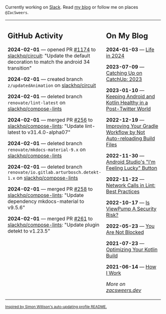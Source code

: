 Currently working on [Slack](https://slack.com/). Read [my blog](https://zacsweers.dev/) or follow me on places `@ZacSweers`.

<table><tr><td valign="top" width="60%">

## GitHub Activity
<!-- githubActivity starts -->
**2024-02-01** — opened PR [#1174](https://github.com/slackhq/circuit/pull/1174) to [slackhq/circuit](https://github.com/slackhq/circuit): "Update the default decoration to match the android 34 transition"

**2024-02-01** — created branch `z/updatedAnimation` on [slackhq/circuit](https://github.com/slackhq/circuit)

**2024-02-01** — deleted branch `renovate/lint-latest` on [slackhq/compose-lints](https://github.com/slackhq/compose-lints)

**2024-02-01** — merged PR [#256](https://github.com/slackhq/compose-lints/pull/256) to [slackhq/compose-lints](https://github.com/slackhq/compose-lints): "Update lint-latest to v31.4.0-alpha07"

**2024-02-01** — deleted branch `renovate/mkdocs-material-9.x` on [slackhq/compose-lints](https://github.com/slackhq/compose-lints)

**2024-02-01** — deleted branch `renovate/io.gitlab.arturbosch.detekt-1.x` on [slackhq/compose-lints](https://github.com/slackhq/compose-lints)

**2024-02-01** — merged PR [#258](https://github.com/slackhq/compose-lints/pull/258) to [slackhq/compose-lints](https://github.com/slackhq/compose-lints): "Update dependency mkdocs-material to v9.5.6"

**2024-02-01** — merged PR [#261](https://github.com/slackhq/compose-lints/pull/261) to [slackhq/compose-lints](https://github.com/slackhq/compose-lints): "Update plugin detekt to v1.23.5"
<!-- githubActivity ends -->
</td><td valign="top" width="40%">

## On My Blog
<!-- blog starts -->
**2024-01-03** — [Life in 2024](https://www.zacsweers.dev/life-in-2024/)

**2023-07-09** — [Catching Up on CatchUp: 2023](https://www.zacsweers.dev/catching-up-on-catchup-2023/)

**2023-01-10** — [Keeping Android and Kotlin Healthy in a Post-Twitter World](https://www.zacsweers.dev/keeping-android-healthy/)

**2022-12-19** — [Improving Your Gradle Workflow by Not Auto-reloading Build Files](https://www.zacsweers.dev/improving-your-workflow-by-not-auto-reloading-build-files/)

**2022-11-30** — [Android Studio's "I'm Feeling Lucky" Button](https://www.zacsweers.dev/android-studios-im-feeling-lucky-button/)

**2022-11-22** — [Network Calls in Lint: Best Practices](https://www.zacsweers.dev/network-calls-in-lint-best-practices/)

**2022-10-17** — [Is ViewPump A Security Risk?](https://www.zacsweers.dev/is-viewpump-a-security-risk/)

**2022-05-23** — [You Are Not Blocked](https://www.zacsweers.dev/you-are-not-blocked/)

**2021-07-23** — [Optimizing Your Kotlin Build](https://www.zacsweers.dev/optimizing-your-kotlin-build/)

**2021-06-14** — [How I Work](https://www.zacsweers.dev/how-i-work/)
<!-- blog ends -->
_More on [zacsweers.dev](https://zacsweers.dev/)_
</td></tr></table>

<sub><a href="https://simonwillison.net/2020/Jul/10/self-updating-profile-readme/">Inspired by Simon Willison's auto-updating profile README.</a></sub>